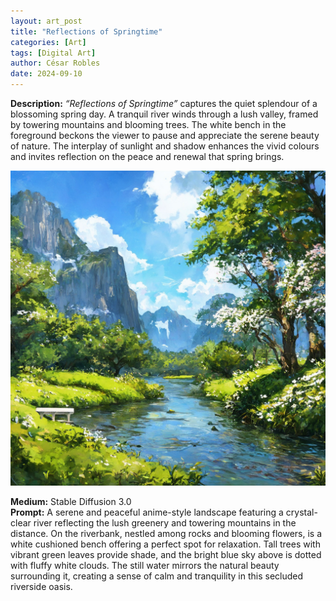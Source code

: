 ```yaml
---
layout: art_post
title: "Reflections of Springtime"
categories: [Art]
tags: [Digital Art]
author: César Robles
date: 2024-09-10
---
```

**Description:** *“Reflections of Springtime”* captures the quiet splendour of a blossoming spring day. A tranquil river winds through a lush valley, framed by towering mountains and blooming trees. The white bench in the foreground beckons the viewer to pause and appreciate the serene beauty of nature. The interplay of sunlight and shadow enhances the vivid colours and invites reflection on the peace and renewal that spring brings.

![Reflections of Springtime](/imag/digital_art/reflections_of_springtime.jpg)

**Medium:** Stable Diffusion 3.0\
**Prompt:** A serene and peaceful anime-style landscape featuring a crystal-clear river reflecting the lush greenery and towering mountains in the distance. On the riverbank, nestled among rocks and blooming flowers, is a white cushioned bench offering a perfect spot for relaxation. Tall trees with vibrant green leaves provide shade, and the bright blue sky above is dotted with fluffy white clouds. The still water mirrors the natural beauty surrounding it, creating a sense of calm and tranquility in this secluded riverside oasis.